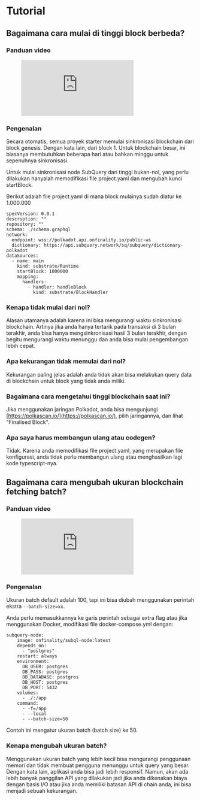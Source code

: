 # Tutorial

## Bagaimana cara mulai di tinggi block berbeda?

### Panduan video

<figure class="video_container">
  <iframe src="https://www.youtube.com/embed/ZiNSXDMHmBk" frameborder="0" allowfullscreen="true"></iframe>
</figure>

### Pengenalan

Secara otomatis, semua proyek starter memulai sinkronisasi blockchain dari block genesis. Dengan kata lain, dari block 1. Untuk blockchain besar, ini biasanya membutuhkan beberapa hari atau bahkan minggu untuk sepenuhnya sinkronisasi.

Untuk mulai sinkronisasi node SubQuery dari tinggi bukan-nol, yang perlu dilakukan hanyalah memodifikasi file project.yaml dan mengubah kunci startBlock.

Berikut adalah file project.yaml di mana block mulainya sudah diatur ke 1.000.000

```shell
specVersion: 0.0.1
description: ""
repository: ""
schema: ./schema.graphql
network:
  endpoint: wss://polkadot.api.onfinality.io/public-ws
  dictionary: https://api.subquery.network/sq/subquery/dictionary-polkadot
dataSources:
  - name: main
    kind: substrate/Runtime
    startBlock: 1000000
    mapping:
      handlers:
        - handler: handleBlock
          kind: substrate/BlockHandler
```

### Kenapa tidak mulai dari nol?

Alasan utamanya adalah karena ini bisa mengurangi waktu sinkronisasi blockchain. Artinya jika anda hanya tertarik pada transaksi di 3 bulan terakhir, anda bisa hanya mengsinkronisasi hasil 3 bulan terakhir, dengan begitu mengurangi waktu menunggu dan anda bisa mulai pengembangan lebih cepat.

### Apa kekurangan tidak memulai dari nol?

Kekurangan paling jelas adalah anda tidak akan bisa melakukan query data di blockchain untuk block yang tidak anda miliki.

### Bagaimana cara mengetahui tinggi blockchain saat ini?

Jika menggunakan jaringan Polkadot, anda bisa mengunjungi [https://polkascan.io/](https://polkascan.io/), pilih jaringannya, dan lihat "Finalised Block".

### Apa saya harus membangun ulang atau codegen?

Tidak. Karena anda memodifikasi file project.yaml, yang merupakan file konfigurasi, anda tidak perlu membangun ulang atau menghasilkan lagi kode typescript-nya.

## Bagaimana cara mengubah ukuran blockchain fetching batch?

### Panduan video

<figure class="video_container">
  <iframe src="https://www.youtube.com/embed/LO_Gea_IN_s" frameborder="0" allowfullscreen="true"></iframe>
</figure>

### Pengenalan

Ukuran batch default adalah 100, tapi ini bisa diubah menggunakan perintah ekstra `--batch-size=xx`.

Anda perlu memasukkannya ke garis perintah sebagai extra flag atau jika menggunakan Docker, modifikasi file docker-compose.yml dengan:

```shell
subquery-node:
    image: onfinality/subql-node:latest
    depends_on:
      - "postgres"
    restart: always
    environment:
      DB_USER: postgres
      DB_PASS: postgres
      DB_DATABASE: postgres
      DB_HOST: postgres
      DB_PORT: 5432
    volumes:
      - ./:/app
    command:
      - -f=/app
      - --local
      - --batch-size=50

```

Contoh ini mengatur ukuran batch (batch size) ke 50.

### Kenapa mengubah ukuran batch?

Menggunakan ukuran batch yang lebih kecil bisa mengurangi penggunaan memori dan tidak membuat pengguna menunggu untuk query yang besar. Dengan kata lain, aplikasi anda bisa jadi lebih responsif. Namun, akan ada lebih banyak panggilan API yang dilakukan jadi jika anda dikenakan biaya dengan basis I/O atau jika anda memiliki batasan API di chain anda, ini bisa menjadi sebuah kekurangan.